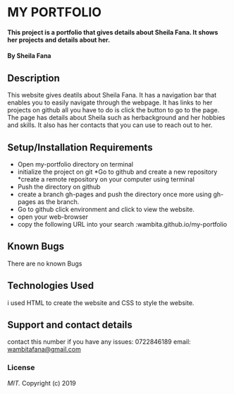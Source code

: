 # MY PORTFOLIO
#### This project is a portfolio that gives details about Sheila Fana. It shows her projects and details about her.
#### By **Sheila Fana**
## Description
This website gives deatils about Sheila Fana. It has  a navigation bar  that enables you to easily navigate through the webpage. It has links to her projects on github all you have to do is click the button to go to the page. The page has details about Sheila such as herbackground and her hobbies and skills. It also has her contacts that you can use to reach out to her.
## Setup/Installation Requirements 
* Open my-portfolio directory on terminal 
* initialize the project on git
*Go to github and create a new repository
*create a remote repository on your computer using terminal
* Push the directory on github
* create a branch gh-pages and push the directory once more using gh-pages as the branch.
* Go to github click environment and click to view the website.
* open your web-browser
* copy the following URL into your search :wambita.github.io/my-portfolio

## Known Bugs
There are no known Bugs
## Technologies Used
i used HTML to create the website and CSS to style the website. 
## Support and contact details
contact this number if you have any issues: 0722846189
email: wambitafana@gmail.com
### License
*MIT.*
Copyright (c) 2019
